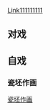 

[Link111111111](blob:null/c9e4876b-3cd4-4de7-8d03-eadef41bbb4d)

## 对戏

## 自戏
### 瓷坯作画
[瓷坯作画](https://raw.githubusercontent.com/UserT2019/UserT2019.github.io/master/NOTE20190410144115.png)
